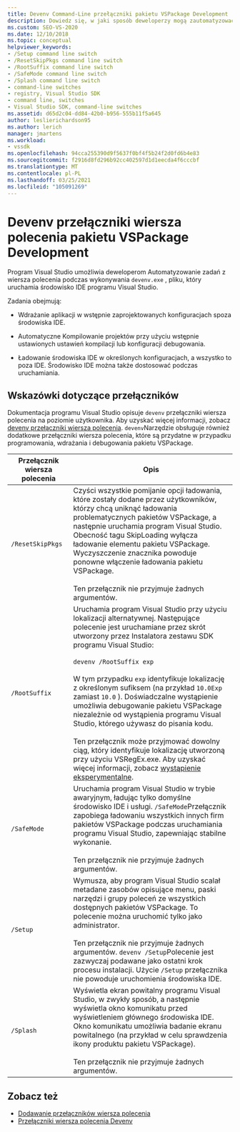 ```yaml
---
title: Devenv Command-Line przełączniki pakietu VSPackage Development | Microsoft Docs
description: Dowiedz się, w jaki sposób deweloperzy mogą zautomatyzować zadania z wiersza polecenia podczas wykonywania devenv.exe, pliku, który uruchamia środowisko IDE programu Visual Studio.
ms.custom: SEO-VS-2020
ms.date: 12/10/2018
ms.topic: conceptual
helpviewer_keywords:
- /Setup command line switch
- /ResetSkipPkgs command line switch
- /RootSuffix command line switch
- /SafeMode command line switch
- /Splash command line switch
- command-line switches
- registry, Visual Studio SDK
- command line, switches
- Visual Studio SDK, command-line switches
ms.assetid: d65d2c04-dd84-42b0-b956-555b11f5a645
author: leslierichardson95
ms.author: lerich
manager: jmartens
ms.workload:
- vssdk
ms.openlocfilehash: 94cca255390d9f5637f0bf4f5b24f2d0fd6b4e83
ms.sourcegitcommit: f2916d8fd296b92cc402597d1d1eecda4f6cccbf
ms.translationtype: MT
ms.contentlocale: pl-PL
ms.lasthandoff: 03/25/2021
ms.locfileid: "105091269"
---
```

# <a name="devenv-command-line-switches-for-vspackage-development"></a>Devenv przełączniki wiersza polecenia pakietu VSPackage Development

Program Visual Studio umożliwia deweloperom Automatyzowanie zadań z wiersza polecenia podczas wykonywania `devenv.exe` , pliku, który uruchamia środowisko IDE programu Visual Studio.

 Zadania obejmują:

- Wdrażanie aplikacji w wstępnie zaprojektowanych konfiguracjach spoza środowiska IDE.

- Automatyczne Kompilowanie projektów przy użyciu wstępnie ustawionych ustawień kompilacji lub konfiguracji debugowania.

- Ładowanie środowiska IDE w określonych konfiguracjach, a wszystko to poza IDE. Środowisko IDE można także dostosować podczas uruchamiania.

## <a name="guidelines-for-switches"></a>Wskazówki dotyczące przełączników

Dokumentacja programu Visual Studio opisuje `devenv` przełączniki wiersza polecenia na poziomie użytkownika. Aby uzyskać więcej informacji, zobacz [devenv przełączniki wiersza polecenia](../ide/reference/devenv-command-line-switches.md). `devenv`Narzędzie obsługuje również dodatkowe przełączniki wiersza polecenia, które są przydatne w przypadku programowania, wdrażania i debugowania pakietu VSPackage.

| Przełącznik wiersza polecenia | Opis |
|---------------------| - |
| `/ResetSkipPkgs` | Czyści wszystkie pomijanie opcji ładowania, które zostały dodane przez użytkowników, którzy chcą uniknąć ładowania problematycznych pakietów VSPackage, a następnie uruchamia program Visual Studio. Obecność tagu SkipLoading wyłącza ładowanie elementu pakietu VSPackage. Wyczyszczenie znacznika powoduje ponowne włączenie ładowania pakietu VSPackage.<br /><br /> Ten przełącznik nie przyjmuje żadnych argumentów. |
| `/RootSuffix` | Uruchamia program Visual Studio przy użyciu lokalizacji alternatywnej. Następujące polecenie jest uruchamiane przez skrót utworzony przez Instalatora zestawu SDK programu Visual Studio:<br /><br /> `devenv /RootSuffix exp`<br /><br /> W tym przypadku `exp` identyfikuje lokalizację z określonym sufiksem (na przykład `10.0Exp` zamiast `10.0` ). Doświadczalne wystąpienie umożliwia debugowanie pakietu VSPackage niezależnie od wystąpienia programu Visual Studio, którego używasz do pisania kodu.<br /><br /> Ten przełącznik może przyjmować dowolny ciąg, który identyfikuje lokalizację utworzoną przy użyciu VSRegEx.exe. Aby uzyskać więcej informacji, zobacz [wystąpienie eksperymentalne](../extensibility/the-experimental-instance.md). |
| `/SafeMode` | Uruchamia program Visual Studio w trybie awaryjnym, ładując tylko domyślne środowisko IDE i usługi. `/SafeMode`Przełącznik zapobiega ładowaniu wszystkich innych firm pakietów VSPackage podczas uruchamiania programu Visual Studio, zapewniając stabilne wykonanie.<br /><br /> Ten przełącznik nie przyjmuje żadnych argumentów. |
| `/Setup` | Wymusza, aby program Visual Studio scalał metadane zasobów opisujące menu, paski narzędzi i grupy poleceń ze wszystkich dostępnych pakietów VSPackage. To polecenie można uruchomić tylko jako administrator. <br /><br /> Ten przełącznik nie przyjmuje żadnych argumentów. `devenv /Setup`Polecenie jest zazwyczaj podawane jako ostatni krok procesu instalacji. Użycie `/Setup` przełącznika nie powoduje uruchomienia środowiska IDE.|
| `/Splash` | Wyświetla ekran powitalny programu Visual Studio, w zwykły sposób, a następnie wyświetla okno komunikatu przed wyświetleniem głównego środowiska IDE. Okno komunikatu umożliwia badanie ekranu powitalnego (na przykład w celu sprawdzenia ikony produktu pakietu VSPackage).<br /><br /> Ten przełącznik nie przyjmuje żadnych argumentów. |

## <a name="see-also"></a>Zobacz też

- [Dodawanie przełączników wiersza polecenia](../extensibility/adding-command-line-switches.md)
- [Przełączniki wiersza polecenia Devenv](../ide/reference/devenv-command-line-switches.md)
